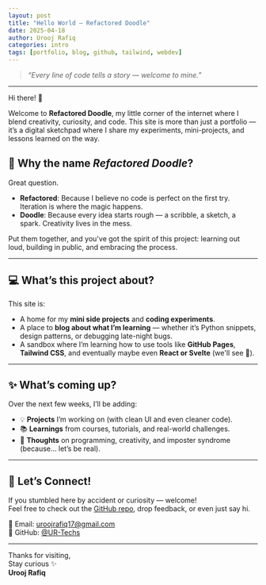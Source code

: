 ```yaml
---
layout: post
title: "Hello World – Refactored Doodle"
date: 2025-04-18
author: Urooj Rafiq
categories: intro
tags: [portfolio, blog, github, tailwind, webdev]
---
```


> _“Every line of code tells a story — welcome to mine.”_

---

Hi there! 👋

Welcome to **Refactored Doodle**, my little corner of the internet where I blend creativity, curiosity, and code. This site is more than just a portfolio — it’s a digital sketchpad where I share my experiments, mini-projects, and lessons learned on the way.

## 🎨 Why the name *Refactored Doodle*?

Great question.  

- **Refactored**: Because I believe no code is perfect on the first try. Iteration is where the magic happens.  
- **Doodle**: Because every idea starts rough — a scribble, a sketch, a spark. Creativity lives in the mess.

Put them together, and you've got the spirit of this project: learning out loud, building in public, and embracing the process.

---

## 💻 What’s this project about?

This site is:

- A home for my **mini side projects** and **coding experiments**.
- A place to **blog about what I’m learning** — whether it’s Python snippets, design patterns, or debugging late-night bugs.
- A sandbox where I’m learning how to use tools like **GitHub Pages**, **Tailwind CSS**, and eventually maybe even **React or Svelte** (we'll see 👀).

---

## ✨ What’s coming up?

Over the next few weeks, I’ll be adding:

- 💡 **Projects** I’m working on (with clean UI and even cleaner code).
- 📚 **Learnings** from courses, tutorials, and real-world challenges.
- 💭 **Thoughts** on programming, creativity, and imposter syndrome (because… let’s be real).

---

## 🤝 Let’s Connect!

If you stumbled here by accident or curiosity — welcome!  
Feel free to check out the [GitHub repo](https://github.com/UR-Techs/refactored-doodle), drop feedback, or even just say hi.

📧 Email: uroojrafiq17@gmail.com  
🐙 GitHub: [@UR-Techs](https://github.com/UR-Techs)

---

Thanks for visiting,  
Stay curious ✨  
**Urooj Rafiq**
